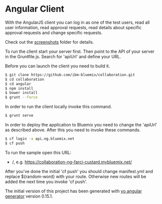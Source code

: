 Angular Client
================================================================================

With the AngularJS client you can log in as one of the test users, read all user information, read approval requests, read details about specific approval requests and change specific requests.

Check out the [screenshots](https://github.com/ibm-bluemix/collaboration/tree/master/screenshots) folder for details.

To run the client start your server first. Then point to the API of your server in the Gruntfile.js. Search for 'apiUrl' and define your URL.

Before you can launch the client you need to build it.

```sh
$ git clone https://github.com/ibm-bluemix/collaboration.git
$ cd collaboration
$ cd angular
$ npm install
$ bower install
$ grunt --force
```

In order to run the client locally invoke this command.

```sh
$ grunt serve
```

In order to deploy the application to Bluemix you need to change the 'apiUrl' as described above. After this you need to invoke these commands.

```sh
$ cf login -a api.ng.bluemix.net
$ cf push
```

To run the sample open this URL:

* /, e.g. https://collaboration-ng-farci-custard.mybluemix.net/

After you've done the initial 'cf push' you should change manifest.yml and replace ${random-word} with your route. Otherwise new routes will be added the next time you invoke 'cf push'.

The initial version of this project has been generated with [yo angular generator](https://github.com/yeoman/generator-angular) version 0.15.1.